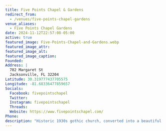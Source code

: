 ```yaml
---
title: Five Points Chapel & Gardens
redirect_from: 
  - /venues/five-points-chapel-gardens
venue_aliases:
  - Five Points Chapel Gardens
date: 2024-11-12T22:57:08-05:00
active: true
featured_image: Five-Points-Chapel-and-Gardens.webp
featured_image_attr: 
featured_image_alt: 
featured_image_caption: 
Founded: 
Address: |
  702 Margaret St
  Jacksonville, FL 32204  
Latitude: 30.319777437705575 
Longitude: -81.68336477859657
Socials: 
  Facebook: fivepointschapel
  Twitter: 
  Instagram: fivepointschapel
  Threads:
  Website: https://www.fivepointschapel.com/
Phone: 	
description: "Historic 1930s gothic church, converted into a beautiful wedding venue & event hall for all!!"
---
```

